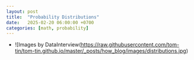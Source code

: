 ```yaml
---
layout: post
title:  "Probability Distributions"
date:   2025-02-20 06:00:00 +0700
categories: [math, probability]
---
```



- ![Images by DataInterview(https://raw.githubusercontent.com/tom-tin/tom-tin.github.io/master/_posts/how_blog/images/distributions.jpg)
